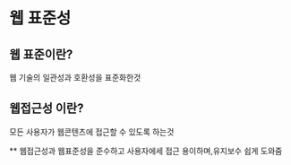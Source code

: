 # 웹 표준성 #

## 웹 표준이란?
웹 기술의 일관성과 호환성을 표준화한것

## 웹접근성 이란?
모든 사용자가 웹콘텐츠에 접근할 수 있도록 하는것

** 웹접근성과 웹표준성을 준수하고 사용자에세 접근 용이하며,유지보수 쉽게 도와줌
